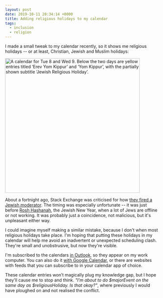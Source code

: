 ```yaml
---
layout: post
date: 2019-10-11 20:34:14 +0000
title: Adding religious holidays to my calendar
tags:
  - inclusion
  - religion
---
```


I made a small tweak to my calendar recently, so it shows me religious holidays -- or at least, Christian, Jewish and Muslim holidays:

<img src="/images/2019/calendar.png" alt="A calendar for Tue 8 and Wed 9. Below the two days are yellow entries titled ‘Erev Yom Kippur’ and ‘Yom Kippur’, with the partially shown subtitle ‘Jewish Religious Holiday’." style="width: 441px;">

About a fortnight ago, Stack Exchange was criticised for how [they fired a Jewish moderator][monica].
The timing was especially unfortunate -- it was just before [Rosh Hashanah][hashanah], the Jewish New Year, when a lot of Jews are offline or not working.
It was probably just a coincidence, not malicious, but it's unpleasant either way.

I could imagine myself making a similar mistake, because I don't when most religious holidays take place.
I'm hoping that putting these holidays in my calendar will help me avoid an inadvertent or unexpected scheduling clash.
They're small and unobstrusive, but now they're visible.

I'm subscribed to the calendars [in Outlook][outlook], so they appear on my work computer.
You can also do it [with Google Calendar][google], or there are websites with feeds that you can subscribe to in your calendar app of choice.

These calendar entries won’t magically plug my knowledge gap, but I hope they'll cause me to stop and think.
*"I’m about to do $majorEvent on the same day as $religiousHoliday. Is that okay?"*, where previously I would have ploughed on and not realised the conflict.

[hashanah]: https://en.wikipedia.org/wiki/Rosh_Hashanah
[monica]: https://judaism.meta.stackexchange.com/questions/5193/stack-overflow-inc-sinat-chinam-and-the-goat-for-azazel
[outlook]: https://support.office.com/en-us/article/Import-or-subscribe-to-a-calendar-in-Outlook-com-cff1429c-5af6-41ec-a5b4-74f2c278e98c
[google]: https://support.google.com/calendar/answer/6084659?ref_topic=6272662&hl=en

